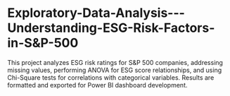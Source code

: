 # Exploratory-Data-Analysis---Understanding-ESG-Risk-Factors-in-S&P-500
This project analyzes ESG risk ratings for S&P 500 companies, addressing missing values, performing ANOVA for ESG score relationships, and using Chi-Square tests for correlations with categorical variables. Results are formatted and exported for Power BI dashboard development.
